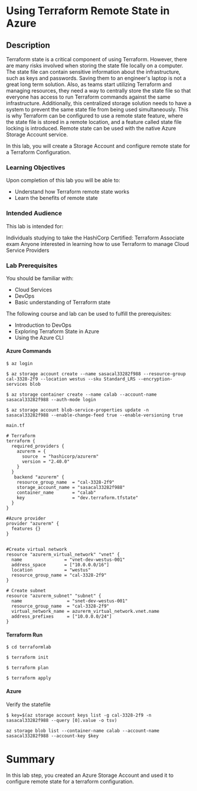 # Using Terraform Remote State in Azure

## Description
Terraform state is a critical component of using Terraform. However, there are many risks involved when storing the state file locally on a computer. The state file can contain sensitive information about the infrastructure, such as keys and passwords. Saving them to an engineer's laptop is not a great long term solution. Also, as teams start utilizing Terraform and managing resources, they need a way to centrally store the state file so that everyone has access to run Terraform commands against the same infrastructure. Additionally, this centralized storage solution needs to have a system to prevent the same state file from being used simultaneously. This is why Terraform can be configured to use a remote state feature, where the state file is stored in a remote location, and a feature called state file locking is introduced. Remote state can be used with the native Azure Storage Account service.

In this lab, you will create a Storage Account and configure remote state for a Terraform Configuration.

### Learning Objectives
Upon completion of this lab you will be able to:
- Understand how Terraform remote state works
- Learn the benefits of remote state

### Intended Audience
This lab is intended for:

Individuals studying to take the HashiCorp Certified: Terraform Associate exam
Anyone interested in learning how to use Terraform to manage Cloud Service Providers


### Lab Prerequisites
You should be familiar with:
- Cloud Services
- DevOps
- Basic understanding of Terraform state
  
The following course and lab can be used to fulfill the prerequisites:

- Introduction to DevOps
- Exploring Terraform State in Azure
- Using the Azure CLI

#### Azure Commands
```azure
$ az login

$ az storage account create --name sasacal33282f988 --resource-group cal-3328-2f9 --location westus --sku Standard_LRS --encryption-services blob 

$ az storage container create --name calab --account-name sasacal33282f988 --auth-mode login

$ az storage account blob-service-properties update -n sasacal33282f988 --enable-change-feed true --enable-versioning true

```

```main.tf```
```hcl
# Terraform
terraform {
  required_providers {
    azurerm = {
      source  = "hashicorp/azurerm"
      version = "2.40.0"
    }
  }
   backend "azurerm" {
    resource_group_name  = "cal-3328-2f9"
    storage_account_name = "sasacal33282f988"
    container_name       = "calab"
    key                  = "dev.terraform.tfstate"
  }
}

#Azure provider
provider "azurerm" {
  features {}
}


#Create virtual network
resource "azurerm_virtual_network" "vnet" {
  name                = "vnet-dev-westus-001"
  address_space       = ["10.0.0.0/16"]
  location            = "westus"
  resource_group_name = "cal-3328-2f9"
}

# Create subnet
resource "azurerm_subnet" "subnet" {
  name                 = "snet-dev-westus-001"
  resource_group_name  = "cal-3328-2f9"
  virtual_network_name = azurerm_virtual_network.vnet.name
  address_prefixes     = ["10.0.0.0/24"]
}
```

#### Terraform Run
```hcl
$ cd terraformlab

$ terraform init

$ terraform plan

$ terraform apply
````

#### Azure
Verify the statefile
```azure
$ key=$(az storage account keys list -g cal-3328-2f9 -n sasacal33282f988 --query [0].value -o tsv)

az storage blob list --container-name calab --account-name sasacal33282f988 --account-key $key
```

# Summary
In this lab step, you created an Azure Storage Account and used it to configure remote state for a terraform configuration.
